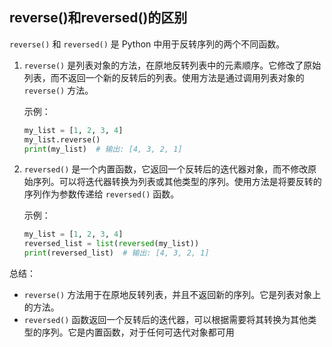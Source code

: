 ## reverse()和reversed()的区别

`reverse()` 和 `reversed()` 是 Python 中用于反转序列的两个不同函数。

1. `reverse()` 是列表对象的方法，在原地反转列表中的元素顺序。它修改了原始列表，而不返回一个新的反转后的列表。使用方法是通过调用列表对象的 `reverse()` 方法。

   示例：

   ```python
   my_list = [1, 2, 3, 4]
   my_list.reverse()
   print(my_list)  # 输出: [4, 3, 2, 1]
   ```

   

2. `reversed()` 是一个内置函数，它返回一个反转后的迭代器对象，而不修改原始序列。可以将迭代器转换为列表或其他类型的序列。使用方法是将要反转的序列作为参数传递给 `reversed()` 函数。

   示例：

   ```python
   my_list = [1, 2, 3, 4]
   reversed_list = list(reversed(my_list))
   print(reversed_list)  # 输出: [4, 3, 2, 1]
   ```

   

总结：

- `reverse()` 方法用于在原地反转列表，并且不返回新的序列。它是列表对象上的方法。
- `reversed()` 函数返回一个反转后的迭代器，可以根据需要将其转换为其他类型的序列。它是内置函数，对于任何可迭代对象都可用
